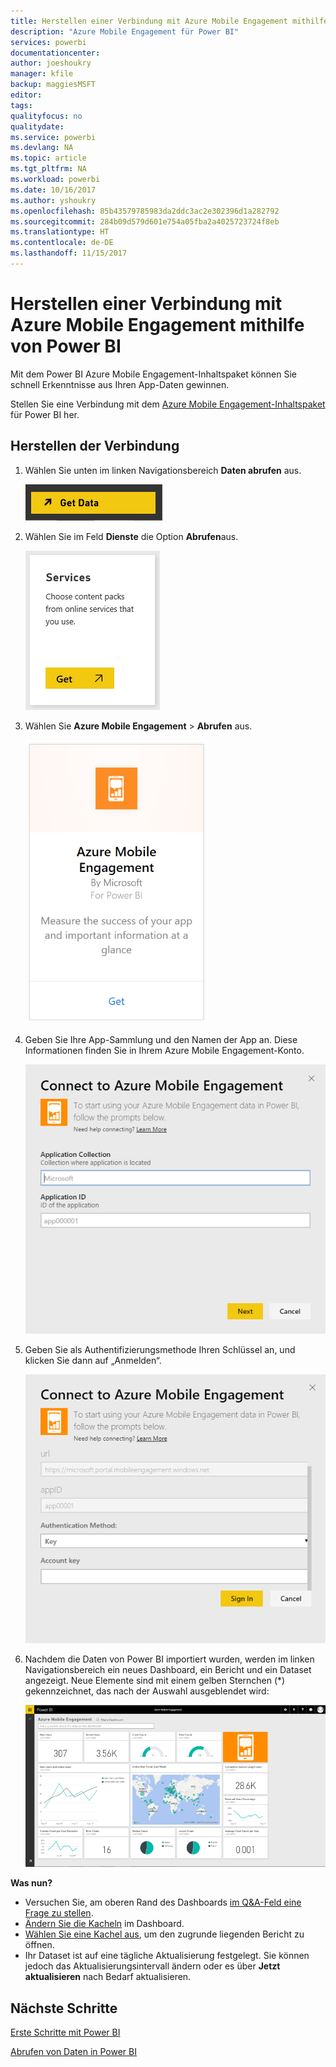 ```yaml
---
title: Herstellen einer Verbindung mit Azure Mobile Engagement mithilfe von Power BI
description: "Azure Mobile Engagement für Power BI"
services: powerbi
documentationcenter: 
author: joeshoukry
manager: kfile
backup: maggiesMSFT
editor: 
tags: 
qualityfocus: no
qualitydate: 
ms.service: powerbi
ms.devlang: NA
ms.topic: article
ms.tgt_pltfrm: NA
ms.workload: powerbi
ms.date: 10/16/2017
ms.author: yshoukry
ms.openlocfilehash: 85b43579785983da2ddc3ac2e302396d1a282792
ms.sourcegitcommit: 284b09d579d601e754a05fba2a4025723724f8eb
ms.translationtype: HT
ms.contentlocale: de-DE
ms.lasthandoff: 11/15/2017
---
```

# <a name="connect-to-azure-mobile-engagement-with-power-bi"></a>Herstellen einer Verbindung mit Azure Mobile Engagement mithilfe von Power BI
Mit dem Power BI Azure Mobile Engagement-Inhaltspaket können Sie schnell Erkenntnisse aus Ihren App-Daten gewinnen.

Stellen Sie eine Verbindung mit dem [Azure Mobile Engagement-Inhaltspaket](https://app.powerbi.com/groups/me/getdata/services/azme) für Power BI her.

## <a name="how-to-connect"></a>Herstellen der Verbindung
1. Wählen Sie unten im linken Navigationsbereich **Daten abrufen** aus.
   
    ![](media/service-connect-to-azure-mobile/getdata.png)
2. Wählen Sie im Feld **Dienste** die Option **Abrufen**aus.
   
    ![](media/service-connect-to-azure-mobile/services.png)
3. Wählen Sie **Azure Mobile Engagement** \> **Abrufen** aus.
   
    ![](media/service-connect-to-azure-mobile/azme.png) 
4. Geben Sie Ihre App-Sammlung und den Namen der App an. Diese Informationen finden Sie in Ihrem Azure Mobile Engagement-Konto.
   
    ![](media/service-connect-to-azure-mobile/parameters.png) 
5. Geben Sie als Authentifizierungsmethode Ihren Schlüssel an, und klicken Sie dann auf „Anmelden“.
   
    ![](media/service-connect-to-azure-mobile/creds.png)
6. Nachdem die Daten von Power BI importiert wurden, werden im linken Navigationsbereich ein neues Dashboard, ein Bericht und ein Dataset angezeigt. Neue Elemente sind mit einem gelben Sternchen (\*) gekennzeichnet, das nach der Auswahl ausgeblendet wird:
   
    ![](media/service-connect-to-azure-mobile/dashboard.png)

 **Was nun?**

* Versuchen Sie, am oberen Rand des Dashboards [im Q&A-Feld eine Frage zu stellen](service-q-and-a.md).
* [Ändern Sie die Kacheln](service-dashboard-edit-tile.md) im Dashboard.
* [Wählen Sie eine Kachel aus](service-dashboard-tiles.md), um den zugrunde liegenden Bericht zu öffnen.
* Ihr Dataset ist auf eine tägliche Aktualisierung festgelegt. Sie können jedoch das Aktualisierungsintervall ändern oder es über **Jetzt aktualisieren** nach Bedarf aktualisieren.

## <a name="next-steps"></a>Nächste Schritte
[Erste Schritte mit Power BI](service-get-started.md)

[Abrufen von Daten in Power BI](service-get-data.md)

